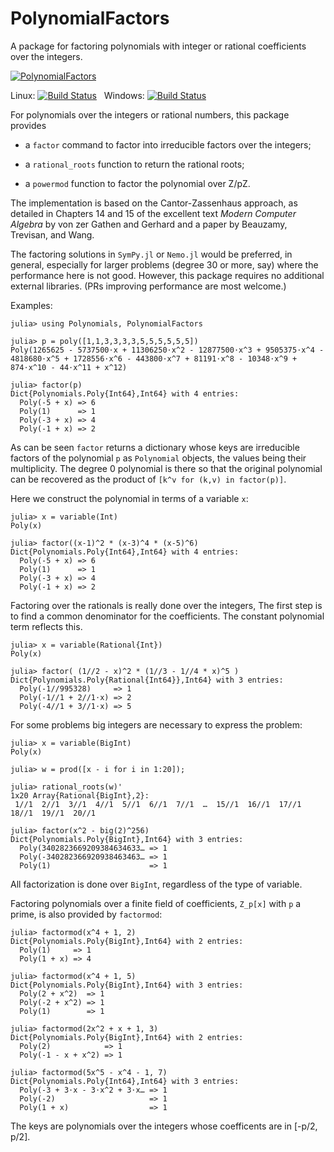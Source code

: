 # PolynomialFactors

A package for factoring polynomials with integer or rational coefficients over the integers.

[![PolynomialFactors](http://pkg.julialang.org/badges/PolynomialFactors_0.6.svg)](http://pkg.julialang.org/?pkg=PolynomialFactors&ver=0.6)

Linux: [![Build Status](https://travis-ci.org/jverzani/PolynomialFactors.jl.svg?branch=master)](https://travis-ci.org/jverzani/PolynomialFactors.jl)
&nbsp;
Windows: [![Build Status](https://ci.appveyor.com/api/projects/status/github/jverzani/PolynomialFactors.jl?branch=master&svg=true)](https://ci.appveyor.com/project/jverzani/polynomialfactors-jl)



For polynomials over the integers or rational numbers, this package provides

* a `factor` command to factor into irreducible factors over the integers;

* a `rational_roots` function to return the rational roots;
 
* a `powermod` function to factor the polynomial over Z/pZ.

The implementation is based on the Cantor-Zassenhaus approach, as
detailed in Chapters 14 and 15 of the excellent text *Modern Computer Algebra* by von zer
Gathen and Gerhard and a paper by Beauzamy, Trevisan, and Wang.


The factoring solutions in `SymPy.jl` or `Nemo.jl` would be preferred,
in general, especially for larger problems (degree 30 or more, say) where the performance here is not good. However, this package
requires no additional external libraries. (PRs improving performance are most welcome.)


Examples:

```
julia> using Polynomials, PolynomialFactors

julia> p = poly([1,1,3,3,3,3,5,5,5,5,5,5])
Poly(1265625 - 5737500⋅x + 11306250⋅x^2 - 12877500⋅x^3 + 9505375⋅x^4 - 4818680⋅x^5 + 1728556⋅x^6 - 443800⋅x^7 + 81191⋅x^8 - 10348⋅x^9 + 874⋅x^10 - 44⋅x^11 + x^12)

julia> factor(p)
Dict{Polynomials.Poly{Int64},Int64} with 4 entries:
  Poly(-5 + x) => 6
  Poly(1)      => 1
  Poly(-3 + x) => 4
  Poly(-1 + x) => 2
```

As can be seen `factor` returns a dictionary whose keys are
irreducible factors of the polynomial `p` as `Polynomial` objects, the
values being their multiplicity. The degree $0$ polynomial is there so
that the original polynomial can be recovered as the product of
`[k^v for (k,v) in factor(p)]`.


Here we construct the polynomial in terms of a variable `x`:
```
julia> x = variable(Int)
Poly(x)

julia> factor((x-1)^2 * (x-3)^4 * (x-5)^6)
Dict{Polynomials.Poly{Int64},Int64} with 4 entries:
  Poly(-5 + x) => 6
  Poly(1)      => 1
  Poly(-3 + x) => 4
  Poly(-1 + x) => 2
```

Factoring over the rationals is really done over the integers, The
first step is to find a common denominator for the coefficients. The
constant polynomial term reflects this.

```
julia> x = variable(Rational{Int})
Poly(x)

julia> factor( (1//2 - x)^2 * (1//3 - 1//4 * x)^5 )
Dict{Polynomials.Poly{Rational{Int64}},Int64} with 3 entries:
  Poly(-1//995328)     => 1
  Poly(-1//1 + 2//1⋅x) => 2
  Poly(-4//1 + 3//1⋅x) => 5
```  

For some problems big integers are necessary to express the problem:

```
julia> x = variable(BigInt)
Poly(x)

julia> w = prod([x - i for i in 1:20]);

julia> rational_roots(w)'
1x20 Array{Rational{BigInt},2}:
 1//1  2//1  3//1  4//1  5//1  6//1  7//1  …  15//1  16//1  17//1  18//1  19//1  20//1
```

```
julia> factor(x^2 - big(2)^256)
Dict{Polynomials.Poly{BigInt},Int64} with 3 entries:
  Poly(3402823669209384634633… => 1
  Poly(-340282366920938463463… => 1
  Poly(1)                      => 1
```  

All factorization is done over `BigInt`, regardless of the type of variable.

Factoring polynomials over a finite field of coefficients, `Z_p[x]` with `p` a prime, is also provided by `factormod`:

```
julia> factormod(x^4 + 1, 2)
Dict{Polynomials.Poly{BigInt},Int64} with 2 entries:
  Poly(1)     => 1
  Poly(1 + x) => 4

julia> factormod(x^4 + 1, 5)
Dict{Polynomials.Poly{BigInt},Int64} with 3 entries:
  Poly(2 + x^2)  => 1
  Poly(-2 + x^2) => 1
  Poly(1)        => 1

julia> factormod(2x^2 + x + 1, 3)
Dict{Polynomials.Poly{BigInt},Int64} with 2 entries:
  Poly(2)            => 1
  Poly(-1 - x + x^2) => 1

julia> factormod(5x^5 - x^4 - 1, 7)
Dict{Polynomials.Poly{Int64},Int64} with 3 entries:
  Poly(-3 + 3⋅x - 3⋅x^2 + 3⋅x… => 1
  Poly(-2)                     => 1
  Poly(1 + x)                  => 1
```

The keys are polynomials over the integers whose coefficents are in [-p/2, p/2]. 
